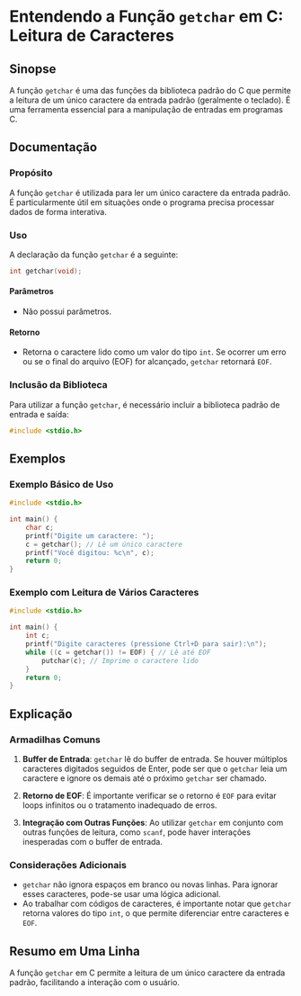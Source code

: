 <!--
Meta Description: # Entendendo a Função `getchar` em C: Leitura de Caracteres ## Sinopse A função `getchar` é uma das funções da biblioteca padrão do C que permite a le...
Meta Keywords: getchar, caractere, caracteres, entrada, eof
-->

# Entendendo a Função `getchar` em C: Leitura de Caracteres

## Sinopse
A função `getchar` é uma das funções da biblioteca padrão do C que permite a leitura de um único caractere da entrada padrão (geralmente o teclado). É uma ferramenta essencial para a manipulação de entradas em programas C.

## Documentação

### Propósito
A função `getchar` é utilizada para ler um único caractere da entrada padrão. É particularmente útil em situações onde o programa precisa processar dados de forma interativa.

### Uso
A declaração da função `getchar` é a seguinte:

```c
int getchar(void);
```

#### Parâmetros
- Não possui parâmetros.

#### Retorno
- Retorna o caractere lido como um valor do tipo `int`. Se ocorrer um erro ou se o final do arquivo (EOF) for alcançado, `getchar` retornará `EOF`.

### Inclusão da Biblioteca
Para utilizar a função `getchar`, é necessário incluir a biblioteca padrão de entrada e saída:

```c
#include <stdio.h>
```

## Exemplos

### Exemplo Básico de Uso

```c
#include <stdio.h>

int main() {
    char c;
    printf("Digite um caractere: ");
    c = getchar(); // Lê um único caractere
    printf("Você digitou: %c\n", c);
    return 0;
}
```

### Exemplo com Leitura de Vários Caracteres

```c
#include <stdio.h>

int main() {
    int c;
    printf("Digite caracteres (pressione Ctrl+D para sair):\n");
    while ((c = getchar()) != EOF) { // Lê até EOF
        putchar(c); // Imprime o caractere lido
    }
    return 0;
}
```

## Explicação

### Armadilhas Comuns
1. **Buffer de Entrada**: `getchar` lê do buffer de entrada. Se houver múltiplos caracteres digitados seguidos de Enter, pode ser que o `getchar` leia um caractere e ignore os demais até o próximo `getchar` ser chamado.
   
2. **Retorno de EOF**: É importante verificar se o retorno é `EOF` para evitar loops infinitos ou o tratamento inadequado de erros.

3. **Integração com Outras Funções**: Ao utilizar `getchar` em conjunto com outras funções de leitura, como `scanf`, pode haver interações inesperadas com o buffer de entrada.

### Considerações Adicionais
- `getchar` não ignora espaços em branco ou novas linhas. Para ignorar esses caracteres, pode-se usar uma lógica adicional.
- Ao trabalhar com códigos de caracteres, é importante notar que `getchar` retorna valores do tipo `int`, o que permite diferenciar entre caracteres e `EOF`.

## Resumo em Uma Linha
A função `getchar` em C permite a leitura de um único caractere da entrada padrão, facilitando a interação com o usuário.